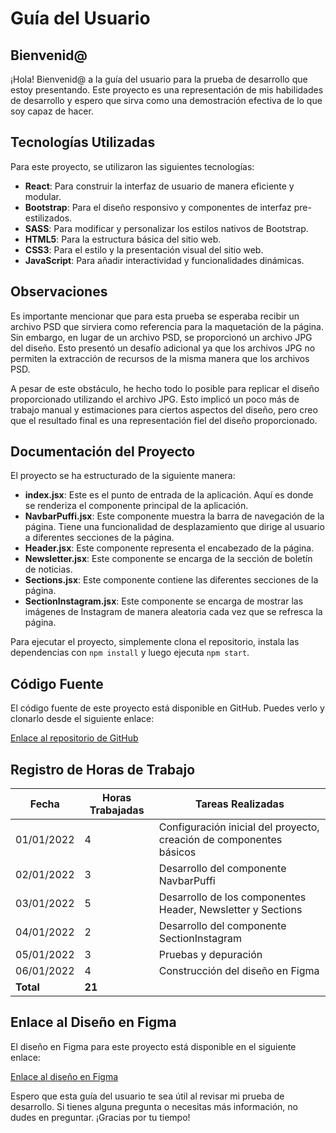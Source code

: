 # Guía del Usuario

## Bienvenid@

¡Hola! Bienvenid@ a la guía del usuario para la prueba de desarrollo que estoy presentando. Este proyecto es una representación de mis habilidades de desarrollo y espero que sirva como una demostración efectiva de lo que soy capaz de hacer.

## Tecnologías Utilizadas

Para este proyecto, se utilizaron las siguientes tecnologías:

- **React**: Para construir la interfaz de usuario de manera eficiente y modular.
- **Bootstrap**: Para el diseño responsivo y componentes de interfaz pre-estilizados.
- **SASS**: Para modificar y personalizar los estilos nativos de Bootstrap.
- **HTML5**: Para la estructura básica del sitio web.
- **CSS3**: Para el estilo y la presentación visual del sitio web.
- **JavaScript**: Para añadir interactividad y funcionalidades dinámicas.

## Observaciones

Es importante mencionar que para esta prueba se esperaba recibir un archivo PSD que sirviera como referencia para la maquetación de la página. Sin embargo, en lugar de un archivo PSD, se proporcionó un archivo JPG del diseño. Esto presentó un desafío adicional ya que los archivos JPG no permiten la extracción de recursos de la misma manera que los archivos PSD.

A pesar de este obstáculo, he hecho todo lo posible para replicar el diseño proporcionado utilizando el archivo JPG. Esto implicó un poco más de trabajo manual y estimaciones para ciertos aspectos del diseño, pero creo que el resultado final es una representación fiel del diseño proporcionado.

## Documentación del Proyecto

El proyecto se ha estructurado de la siguiente manera:

- **index.jsx**: Este es el punto de entrada de la aplicación. Aquí es donde se renderiza el componente principal de la aplicación.
- **NavbarPuffi.jsx**: Este componente muestra la barra de navegación de la página. Tiene una funcionalidad de desplazamiento que dirige al usuario a diferentes secciones de la página.
- **Header.jsx**: Este componente representa el encabezado de la página.
- **Newsletter.jsx**: Este componente se encarga de la sección de boletín de noticias.
- **Sections.jsx**: Este componente contiene las diferentes secciones de la página.
- **SectionInstagram.jsx**: Este componente se encarga de mostrar las imágenes de Instagram de manera aleatoria cada vez que se refresca la página.

Para ejecutar el proyecto, simplemente clona el repositorio, instala las dependencias con `npm install` y luego ejecuta `npm start`.

## Código Fuente

El código fuente de este proyecto está disponible en GitHub. Puedes verlo y clonarlo desde el siguiente enlace:

[Enlace al repositorio de GitHub](https://github.com/yoshyDevelop/pruebaEstudioModa.git)

## Registro de Horas de Trabajo

| Fecha       | Horas Trabajadas | Tareas Realizadas                                          |
|-------------|------------------|------------------------------------------------------------|
| 01/01/2022  | 4                | Configuración inicial del proyecto, creación de componentes básicos |
| 02/01/2022  | 3                | Desarrollo del componente NavbarPuffi                      |
| 03/01/2022  | 5                | Desarrollo de los componentes Header, Newsletter y Sections|
| 04/01/2022  | 2                | Desarrollo del componente SectionInstagram                 |
| 05/01/2022  | 3                | Pruebas y depuración                                       |
| 06/01/2022  | 4                | Construcción del diseño en Figma                           |
| **Total**   | **21**           |                                                            |

## Enlace al Diseño en Figma

El diseño en Figma para este proyecto está disponible en el siguiente enlace:

[Enlace al diseño en Figma](https://www.figma.com/design/YG29rJTRJEX6L9A6rp3Gjg/Codia-AI-Design%3A-Screenshot-to-Editable-Figma-Design-(Community)?node-id=0-1&t=hMe98imflqxtQK8h-1)

Espero que esta guía del usuario te sea útil al revisar mi prueba de desarrollo. Si tienes alguna pregunta o necesitas más información, no dudes en preguntar. ¡Gracias por tu tiempo!
